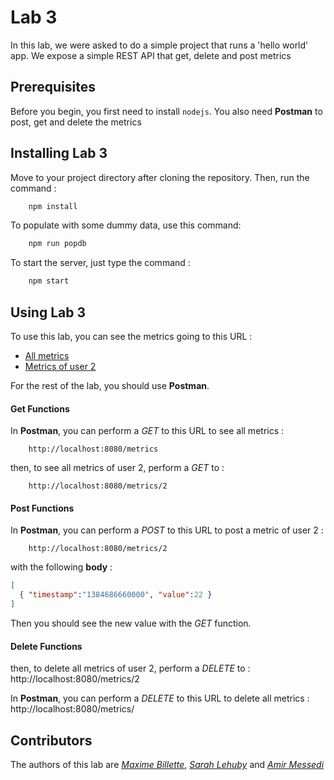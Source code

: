 # Lab 3


In this lab, we were asked to do a simple project that runs a 'hello world' app. We expose a simple REST API that get, delete and post metrics 

## Prerequisites

Before you begin, you first need to install ```nodejs```. You also need **Postman** to post, get and delete the metrics


## Installing Lab 3

Move to your project directory after cloning the repository. Then, run the command :
```bash
    npm install
``` 
To populate with some dummy data, use this command:
```bash
    npm run popdb
``` 

To start the server, just type the command :
```bash
    npm start
``` 

## Using Lab 3

To use this lab, you can see the metrics going to this URL :
* [All metrics](http://localhost:8080/metrics)
* [Metrics of user 2](http://localhost:8080/metrics/2)

For the rest of the lab, you should use **Postman**.

#### Get Functions

In **Postman**, you can perform a *GET* to this URL to see all metrics :
```
    http://localhost:8080/metrics
```

then, to see all metrics of user 2, perform a *GET* to :
```
    http://localhost:8080/metrics/2
```

#### Post Functions

In **Postman**, you can perform a *POST* to this URL to post a metric of user 2 :
```
    http://localhost:8080/metrics/2
```
with the following **body** : 
```JSON
[
  { "timestamp":"1384686660000", "value":22 }
]
```

Then you should see the new value with the *GET* function.

#### Delete Functions

then, to delete all metrics of user 2, perform a *DELETE* to :
http://localhost:8080/metrics/2

In **Postman**, you can perform a *DELETE* to this URL to delete all metrics :
http://localhost:8080/metrics/

## Contributors

The authors of this lab are [*Maxime Billette*](https://github.com/Billette), [*Sarah Lehuby*](https://github.com/SarahL24) and [*Amir Messedi*](https://github.com/AmirMessedi)